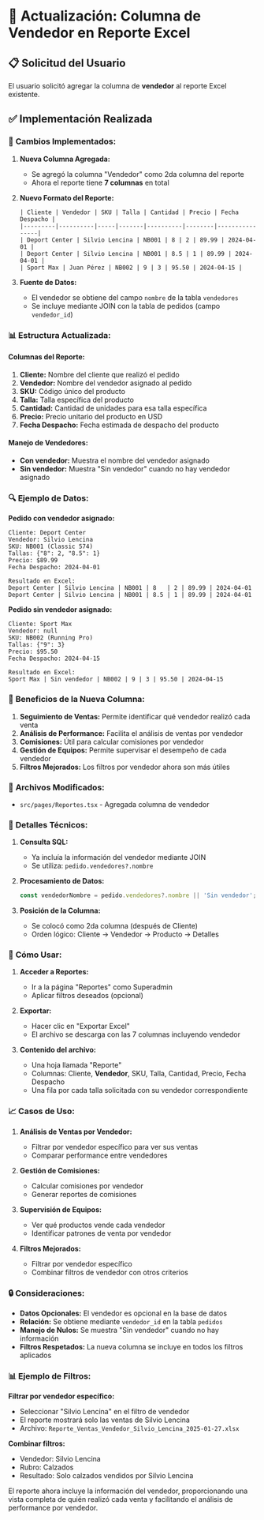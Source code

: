 # 👤 Actualización: Columna de Vendedor en Reporte Excel

## 📋 **Solicitud del Usuario**

El usuario solicitó agregar la columna de **vendedor** al reporte Excel existente.

## ✅ **Implementación Realizada**

### 🔧 **Cambios Implementados:**

1. **Nueva Columna Agregada:**
   - Se agregó la columna "Vendedor" como 2da columna del reporte
   - Ahora el reporte tiene **7 columnas** en total

2. **Nuevo Formato del Reporte:**
   ```
   | Cliente | Vendedor | SKU | Talla | Cantidad | Precio | Fecha Despacho |
   |---------|----------|-----|-------|----------|--------|----------------|
   | Deport Center | Silvio Lencina | NB001 | 8 | 2 | 89.99 | 2024-04-01 |
   | Deport Center | Silvio Lencina | NB001 | 8.5 | 1 | 89.99 | 2024-04-01 |
   | Sport Max | Juan Pérez | NB002 | 9 | 3 | 95.50 | 2024-04-15 |
   ```

3. **Fuente de Datos:**
   - El vendedor se obtiene del campo `nombre` de la tabla `vendedores`
   - Se incluye mediante JOIN con la tabla de pedidos (campo `vendedor_id`)

### 📊 **Estructura Actualizada:**

#### **Columnas del Reporte:**
1. **Cliente:** Nombre del cliente que realizó el pedido
2. **Vendedor:** Nombre del vendedor asignado al pedido
3. **SKU:** Código único del producto
4. **Talla:** Talla específica del producto
5. **Cantidad:** Cantidad de unidades para esa talla específica
6. **Precio:** Precio unitario del producto en USD
7. **Fecha Despacho:** Fecha estimada de despacho del producto

#### **Manejo de Vendedores:**
- **Con vendedor:** Muestra el nombre del vendedor asignado
- **Sin vendedor:** Muestra "Sin vendedor" cuando no hay vendedor asignado

### 🔍 **Ejemplo de Datos:**

**Pedido con vendedor asignado:**
```
Cliente: Deport Center
Vendedor: Silvio Lencina
SKU: NB001 (Classic 574)
Tallas: {"8": 2, "8.5": 1}
Precio: $89.99
Fecha Despacho: 2024-04-01

Resultado en Excel:
Deport Center | Silvio Lencina | NB001 | 8   | 2 | 89.99 | 2024-04-01
Deport Center | Silvio Lencina | NB001 | 8.5 | 1 | 89.99 | 2024-04-01
```

**Pedido sin vendedor asignado:**
```
Cliente: Sport Max
Vendedor: null
SKU: NB002 (Running Pro)
Tallas: {"9": 3}
Precio: $95.50
Fecha Despacho: 2024-04-15

Resultado en Excel:
Sport Max | Sin vendedor | NB002 | 9 | 3 | 95.50 | 2024-04-15
```

### 🎯 **Beneficios de la Nueva Columna:**

1. **Seguimiento de Ventas:** Permite identificar qué vendedor realizó cada venta
2. **Análisis de Performance:** Facilita el análisis de ventas por vendedor
3. **Comisiones:** Útil para calcular comisiones por vendedor
4. **Gestión de Equipos:** Permite supervisar el desempeño de cada vendedor
5. **Filtros Mejorados:** Los filtros por vendedor ahora son más útiles

### 📁 **Archivos Modificados:**

- `src/pages/Reportes.tsx` - Agregada columna de vendedor

### 🔧 **Detalles Técnicos:**

1. **Consulta SQL:**
   - Ya incluía la información del vendedor mediante JOIN
   - Se utiliza: `pedido.vendedores?.nombre`

2. **Procesamiento de Datos:**
   ```typescript
   const vendedorNombre = pedido.vendedores?.nombre || 'Sin vendedor';
   ```

3. **Posición de la Columna:**
   - Se colocó como 2da columna (después de Cliente)
   - Orden lógico: Cliente → Vendedor → Producto → Detalles

### 🚀 **Cómo Usar:**

1. **Acceder a Reportes:**
   - Ir a la página "Reportes" como Superadmin
   - Aplicar filtros deseados (opcional)

2. **Exportar:**
   - Hacer clic en "Exportar Excel"
   - El archivo se descarga con las 7 columnas incluyendo vendedor

3. **Contenido del archivo:**
   - Una hoja llamada "Reporte"
   - Columnas: Cliente, **Vendedor**, SKU, Talla, Cantidad, Precio, Fecha Despacho
   - Una fila por cada talla solicitada con su vendedor correspondiente

### 📈 **Casos de Uso:**

1. **Análisis de Ventas por Vendedor:**
   - Filtrar por vendedor específico para ver sus ventas
   - Comparar performance entre vendedores

2. **Gestión de Comisiones:**
   - Calcular comisiones por vendedor
   - Generar reportes de comisiones

3. **Supervisión de Equipos:**
   - Ver qué productos vende cada vendedor
   - Identificar patrones de venta por vendedor

4. **Filtros Mejorados:**
   - Filtrar por vendedor específico
   - Combinar filtros de vendedor con otros criterios

### 🔒 **Consideraciones:**

- **Datos Opcionales:** El vendedor es opcional en la base de datos
- **Relación:** Se obtiene mediante `vendedor_id` en la tabla `pedidos`
- **Manejo de Nulos:** Se muestra "Sin vendedor" cuando no hay información
- **Filtros Respetados:** La nueva columna se incluye en todos los filtros aplicados

### 📊 **Ejemplo de Filtros:**

**Filtrar por vendedor específico:**
- Seleccionar "Silvio Lencina" en el filtro de vendedor
- El reporte mostrará solo las ventas de Silvio Lencina
- Archivo: `Reporte_Ventas_Vendedor_Silvio_Lencina_2025-01-27.xlsx`

**Combinar filtros:**
- Vendedor: Silvio Lencina
- Rubro: Calzados
- Resultado: Solo calzados vendidos por Silvio Lencina

El reporte ahora incluye la información del vendedor, proporcionando una vista completa de quién realizó cada venta y facilitando el análisis de performance por vendedor.





